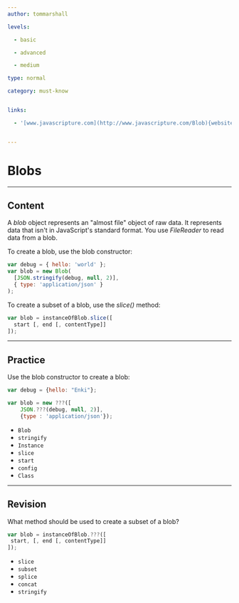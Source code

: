 ```yaml
---
author: tommarshall

levels:

  - basic

  - advanced

  - medium

type: normal

category: must-know


links:

  - '[www.javascripture.com](http://www.javascripture.com/Blob){website}'


---
```


# Blobs

---

## Content

A _blob_ object represents an "almost file" object of raw data. It represents data that isn't in JavaScript's standard format. You use _FileReader_ to read data from a blob.

To create a blob, use the blob constructor:

```javascript
var debug = { hello: 'world' };
var blob = new Blob(
  [JSON.stringify(debug, null, 2)],
  { type: 'application/json' }
);
```

To create a subset of a blob, use the _slice()_ method:

```javascript
var blob = instanceOfBlob.slice([
  start [, end [, contentType]]
]);
```

---

## Practice

Use the blob constructor to create a blob:

```javascript
var debug = {hello: "Enki"};

var blob = new ???([
    JSON.???(debug, null, 2)],
    {type : 'application/json'});
```

- `Blob`
- `stringify`
- `Instance`
- `slice`
- `start`
- `config`
- `Class`

---

## Revision

What method should be used to create a subset of a blob?

```javascript
var blob = instanceOfBlob.???([
 start, [, end [, contentType]]
]);
```

- `slice`
- `subset`
- `splice`
- `concat`
- `stringify`
